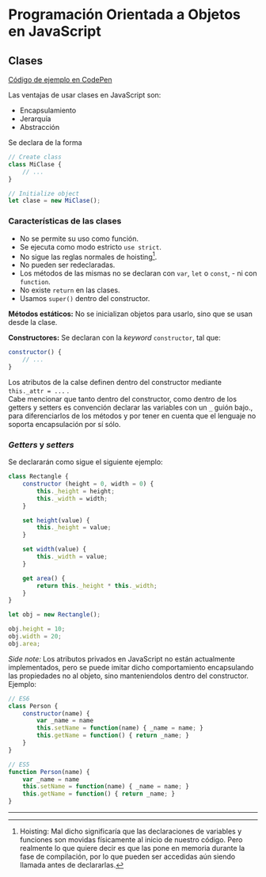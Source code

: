 # Programación Orientada a Objetos en JavaScript

## Clases

[Código de ejemplo en CodePen](https://codepen.io/osedoe/pen/jePxJy)

Las ventajas de usar clases en JavaScript son:

- Encapsulamiento
- Jerarquía
- Abstracción

Se declara de la forma

```js
// Create class
class MiClase {
    // ...
}

// Initialize object
let clase = new MiClase();
```

### Características de las clases

- No se permite su uso como función.
- Se ejecuta como modo estricto `use strict`.
- No sigue las reglas normales de hoisting[^1].
- No pueden ser redeclaradas.
- Los métodos de las mismas no se declaran con `var`, `let` o `const`, - ni con `function`.
- No existe `return` en las clases.
- Usamos `super()` dentro del constructor.

**Métodos estáticos:** No se inicializan objetos para usarlo, sino que se usan desde la clase.

**Constructores:**
Se declaran con la _keyword_ `constructor`, tal que:

```js
constructor() {
    // ...
}
```

Los atributos de la calse definen dentro del constructor mediante `this._attr = ...` .  
Cabe mencionar que tanto dentro del constructor, como dentro de los getters y setters es convención declarar las variables con un `_` guión bajo., para diferenciarlos de los métodos y por tener en cuenta que el lenguaje no soporta encapsulación por sí sólo.

### _Getters_ y _setters_

Se declararán como sigue el siguiente ejemplo:

```js
class Rectangle {
    constructor (height = 0, width = 0) {
        this._height = height;
        this._width = width;
    }

    set height(value) {
        this._height = value;
    }

    set width(value) {
        this._width = value;
    }

    get area() {
        return this._height * this._width;
    }
}

let obj = new Rectangle();

obj.height = 10;
obj.width = 20;
obj.area;
```

_Side note:_ Los atributos privados en JavaScript no están actualmente implementados, pero se puede imitar dicho comportamiento encapsulando las propiedades no al objeto, sino manteniendolos dentro del constructor.  
Ejemplo:

```js
// ES6
class Person {
    constructor(name) {
        var _name = name
        this.setName = function(name) { _name = name; }
        this.getName = function() { return _name; }
    }
}

// ES5
function Person(name) {
    var _name = name
    this.setName = function(name) { _name = name; }
    this.getName = function() { return _name; }
}
```

---

[^1]: Hoisting: Mal dicho significaría que las declaraciones de variables y funciones son movidas físicamente al inicio de nuestro código. Pero realmente lo que quiere decir es que las pone en memoria durante la fase de compilación, por lo que pueden ser accedidas aún siendo llamada antes de declararlas.
